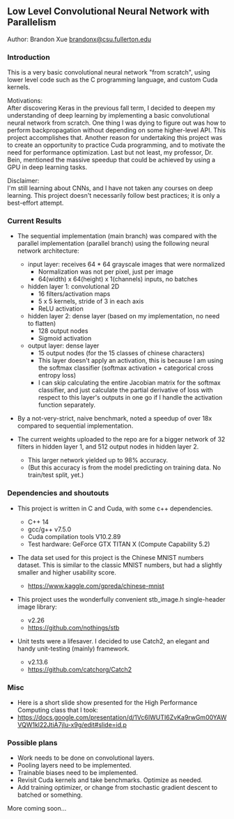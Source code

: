 ## Low Level Convolutional Neural Network with Parallelism

Author:
Brandon Xue brandonx@csu.fullerton.edu


### Introduction
This is a very basic convolutional neural network "from scratch", using lower level code such as the C programming language, and custom Cuda kernels.

Motivations:\
After discovering Keras in the previous fall term, I decided to deepen my understanding of deep learning by implementing a basic convolutional neural network from scratch. One thing I was dying to figure out was how to perform backpropagation without depending on some higher-level API. This project accomplishes that. Another reason for undertaking this project was to create an opportunity to practice Cuda programming, and to motivate the need for performance optimization. Last but not least, my professor, Dr. Bein, mentioned the massive speedup that could be achieved by using a GPU in deep learning tasks.

Disclaimer:\
I'm still learning about CNNs, and I have not taken any courses on deep learning. This project doesn't necessarily follow best practices; it is only a best-effort attempt.


### Current Results
- The sequential implementation (main branch) was compared with the parallel implementation (parallel branch) using the following neural network architecture:
  - input layer: receives 64 * 64 grayscale images that were normalized
    - Normalization was not per pixel, just per image
    - 64(width) x 64(height) x 1(channels) inputs, no batches
  - hidden layer 1: convolutional 2D
    - 16 filters/activation maps
    - 5 x 5 kernels, stride of 3 in each axis
    - ReLU activation
  - hidden layer 2: dense layer (based on my implementation, no need to flatten)
    - 128 output nodes
    - Sigmoid activation
  - output layer: dense layer
    - 15 output nodes (for the 15 classes of chinese characters)
    - This layer doesn't apply an activation, this is because I am using the softmax classifier (softmax activation + categorical cross entropy loss)
    - I can skip calculating the entire Jacobian matrix for the softmax classifier, and just calculate the partial derivative of loss with respect to this layer's outputs in one go if I handle the activation function separately.

- By a not-very-strict, naive benchmark, noted a speedup of over 18x compared to sequential implementation.
- The current weights uploaded to the repo are for a bigger network of 32 filters in hidden layer 1, and 512 output nodes in hidden layer 2.
  - This larger network yielded up to 98% accuracy.
  - (But this accuracy is from the model predicting on training data. No train/test split, yet.)


### Dependencies and shoutouts

- This project is written in C and Cuda, with some c++ dependencies.
  - C++ 14
  - gcc/g++ v7.5.0 
  - Cuda compilation tools V10.2.89
  - Test hardware: GeForce GTX TITAN X (Compute Capability 5.2)

- The data set used for this project is the Chinese MNIST numbers dataset. This is similar to the classic MNIST numbers, but had a slightly smaller and higher usability score.
  - https://www.kaggle.com/gpreda/chinese-mnist

- This project uses the wonderfully convenient stb_image.h single-header image library:
  - v2.26
  - https://github.com/nothings/stb

- Unit tests were a lifesaver. I decided to use Catch2, an elegant and handy unit-testing (mainly) framework.
  - v2.13.6
  - https://github.com/catchorg/Catch2


### Misc

- Here is a short slide show presented for the High Performance Computing class that I took:
- https://docs.google.com/presentation/d/1Vc6IWUTI6ZvKa9rwGm00YAWVQW1kl22JtiA7jIu-x9g/edit#slide=id.p


### Possible plans
- Work needs to be done on convolutional layers.
- Pooling layers need to be implemented.
- Trainable biases need to be implemented.
- Revisit Cuda kernels and take benchmarks. Optimize as needed.
- Add training optimizer, or change from stochastic gradient descent to batched or something.

More coming soon...

